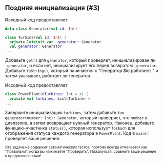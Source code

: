 ## Поздняя инициализация (#3)

Исходный код предоставляет:

```kotlin
data class Generator(val id: Int)

class Turbine(val id: Int) {
  private lateinit var _generator: Generator
  val generator: Generator
...
```

Добавьте `get()` для `generator`, который проверяет, инициализирован ли `_generator`, и если нет, инициализирует его перед возвратом `_generator`. Добавьте `toString()`, который начинается с "Генератор $id работает: " и затем указывает, работает ли генератор.

Исходный код предоставляет:

```kotlin
class PowerPlant(nTurbines: Int = 4) {
  private val turbines: List<Turbine> =
...
```

Завершите инициализацию `turbines`, затем добавьте `fun generator(number: Int): Generator`, который проверяет, что `number` в диапазоне, а затем возвращает нужный генератор. Наконец, добавьте функцию-участника `status()`, которая использует `forEach` для отображения статуса каждого генератора в `PowerPlant`. Код в `main()` проверяет ваше решение.

<sub> Эта задача не содержит автоматических тестов, поэтому всегда отмечается как "Правильно", когда вы нажимаете "Проверить". Пожалуйста, сравните ваше решение с предоставленным! </sub>